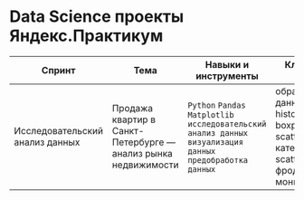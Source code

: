 # Data Science проекты Яндекс.Практикум

|Спринт    |Тема              |Навыки и инструменты             |Ключевые слова       |
|---|---|---|---|
|Исследовательский анализ данных | Продажа квартир в Санкт-Петербурге — анализ рынка недвижимости | `Python` `Pandas` `Matplotlib` `исследовательский анализ данных` `визуализация данных` `предобработка данных` | обработка данных, histogram, boxplot, scattermatrix, категоризация, scatterplot,  фрод-мониторинг |
